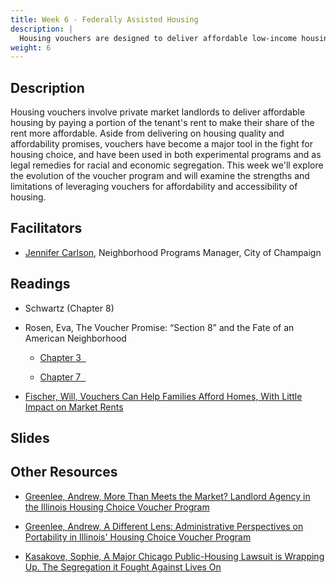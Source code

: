```yaml
---
title: Week 6 - Federally Assisted Housing
description: |
  Housing vouchers are designed to deliver affordable low-income housing by partnering with private market landlords. When and where do they deliver?
weight: 6
---
```

## Description

Housing vouchers involve private market landlords to deliver affordable housing by paying a portion of the tenant's rent to make their share of the rent more affordable. Aside from delivering on housing quality and affordability promises, vouchers have become a major tool in the fight for housing choice, and have been used in both experimental programs and as legal remedies for racial and economic segregation. This week we'll explore the evolution of the voucher program and will examine the strengths and limitations of leveraging vouchers for affordability and accessibility of housing.

## Facilitators

* [Jennifer Carlson](https://champaignil.gov/staff/jennifer-carlson/), Neighborhood Programs Manager, City of Champaign

## Readings
* Schwartz (Chapter 8)

* Rosen, Eva, The Voucher Promise: “Section 8” and the Fate of an American Neighborhood

  - [Chapter 3 &nbsp;<i class="fas fa-cloud-download-alt"></i>](https://uofi.box.com/s/x74p8dr4yzqqfam5b0werwa9hilbm6ux)
  
  - [Chapter 7 &nbsp;<i class="fas fa-cloud-download-alt"></i>](https://uofi.box.com/s/yd0b4wwbbfs1qpkb226f1ljo7h5fiocw)

* [Fischer, Will, Vouchers Can Help Families Afford Homes, With Little Impact on Market Rents](https://www.cbpp.org/research/housing/vouchers-can-help-families-afford-homes-with-little-impact-on-market-rents?utm_source=Housing+Policy+News&utm_campaign=e5f4749826-EMAIL_CAMPAIGN_2019_09_20_06_59_COPY_01&utm_medium=email&utm_term=0_8fdffd50b8-e5f4749826-110885553)

## Slides

## Other Resources

* [Greenlee, Andrew, More Than Meets the Market? Landlord Agency in the Illinois Housing Choice Voucher Program](https://www.tandfonline.com/doi/full/10.1080/10511482.2014.913649)

* [Greenlee, Andrew, A Different Lens: Administrative Perspectives on Portability in Illinois' Housing Choice Voucher Program](https://www.tandfonline.com/doi/full/10.1080/10511482.2011.591409)

* [Kasakove, Sophie, A Major Chicago Public-Housing Lawsuit is Wrapping Up. The Segregation it Fought Against Lives On](https://uofi.box.com/s/zrruoiuje09a90sysjvlbc1r5hxal0wg)